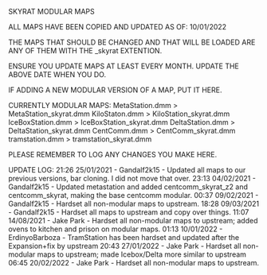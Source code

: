 SKYRAT MODULAR MAPS

ALL MAPS HAVE BEEN COPIED AND UPDATED AS OF: 10/01/2022

THE MAPS THAT SHOULD BE CHANGED AND THAT WILL BE LOADED ARE ANY OF THEM WITH THE _skyrat EXTENTION.

ENSURE YOU UPDATE MAPS AT LEAST EVERY MONTH. UPDATE THE ABOVE DATE WHEN YOU DO.

IF ADDING A NEW MODULAR VERSION OF A MAP, PUT IT HERE.

CURRENTLY MODULAR MAPS:
MetaStation.dmm > MetaStation_skyrat.dmm
KiloStaton.dmm > KiloStation_skyrat.dmm
IceBoxStation.dmm > IceBoxStation_skyrat.dmm
DeltaStation.dmm > DeltaStation_skyrat.dmm
CentComm.dmm > CentComm_skyrat.dmm
tramstation.dmm > tramstation_skyrat.dmm

PLEASE REMEMBER TO LOG ANY CHANGES YOU MAKE HERE.

UPDATE LOG:
21:26 25/01/2021 - Gandalf2k15 - Updated all maps to our previous versions, bar cloning. I did not move that over.
23:13 04/02/2021 - Gandalf2k15 - Updated metastation and added centcomm_skyrat_z2 and centcomm_skyrat, making the base centcomm modular.
00:37 09/02/2021 - Gandalf2k15 - Hardset all non-modular maps to upstream.
18:28 09/03/2021 - Gandalf2k15 - Hardset all maps to upstream and copy over things.
11:07 14/08/2021 - Jake Park - Hardset all non-modular maps to upstream; added ovens to kitchen and prison on modular maps.
01:13 10/01/2022 - ErdinyoBarboza - TramStation has been hardset and updated after the Expansion+fix by upstream
20:43 27/01/2022 - Jake Park - Hardset all non-modular maps to upstream; made Icebox/Delta more similar to upstream
06:45 20/02/2022 - Jake Park - Hardset all non-modular maps to upstream.
